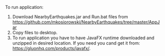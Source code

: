 To run application:
1. Download NearbyEarthquakes.jar and Run.bat files from https://github.com/mkosiorowski/NearbyEarthquakes/tree/master/AppJar
2. Copy files to desktop.
3. To run application you have to have JavaFX runtime downloaded and unzipped in desired location. If you need you cand get it from: https://gluonhq.com/products/javafx/. 
